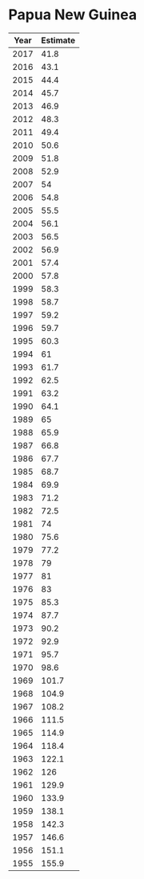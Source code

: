 # Papua New Guinea

| Year | Estimate |
| ---- | -------- |
| 2017 | 41.8 |
| 2016 | 43.1 |
| 2015 | 44.4 |
| 2014 | 45.7 |
| 2013 | 46.9 |
| 2012 | 48.3 |
| 2011 | 49.4 |
| 2010 | 50.6 |
| 2009 | 51.8 |
| 2008 | 52.9 |
| 2007 | 54 |
| 2006 | 54.8 |
| 2005 | 55.5 |
| 2004 | 56.1 |
| 2003 | 56.5 |
| 2002 | 56.9 |
| 2001 | 57.4 |
| 2000 | 57.8 |
| 1999 | 58.3 |
| 1998 | 58.7 |
| 1997 | 59.2 |
| 1996 | 59.7 |
| 1995 | 60.3 |
| 1994 | 61 |
| 1993 | 61.7 |
| 1992 | 62.5 |
| 1991 | 63.2 |
| 1990 | 64.1 |
| 1989 | 65 |
| 1988 | 65.9 |
| 1987 | 66.8 |
| 1986 | 67.7 |
| 1985 | 68.7 |
| 1984 | 69.9 |
| 1983 | 71.2 |
| 1982 | 72.5 |
| 1981 | 74 |
| 1980 | 75.6 |
| 1979 | 77.2 |
| 1978 | 79 |
| 1977 | 81 |
| 1976 | 83 |
| 1975 | 85.3 |
| 1974 | 87.7 |
| 1973 | 90.2 |
| 1972 | 92.9 |
| 1971 | 95.7 |
| 1970 | 98.6 |
| 1969 | 101.7 |
| 1968 | 104.9 |
| 1967 | 108.2 |
| 1966 | 111.5 |
| 1965 | 114.9 |
| 1964 | 118.4 |
| 1963 | 122.1 |
| 1962 | 126 |
| 1961 | 129.9 |
| 1960 | 133.9 |
| 1959 | 138.1 |
| 1958 | 142.3 |
| 1957 | 146.6 |
| 1956 | 151.1 |
| 1955 | 155.9 |